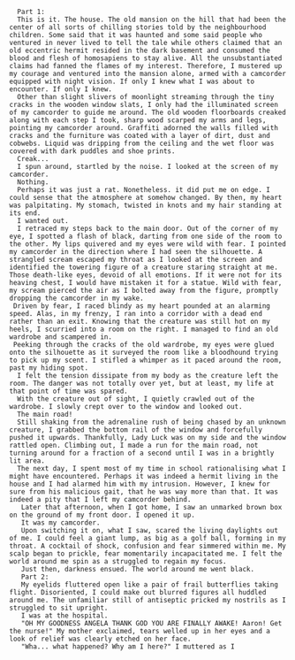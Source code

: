       Part 1:
      This is it. The house. The old mansion on the hill that had been the center of all sorts of chilling stories told by the neighbourhood children. Some said that it was haunted and some said people who ventured in never lived to tell the tale while others claimed that an old eccentric hermit resided in the dark basement and consumed the blood and flesh of homosapiens to stay alive. All the unsubstantiated claims had fanned the flames of my interest. Therefore, I mustered up my courage and ventured into the mansion alone, armed with a camcorder equipped with night vision. If only I knew what I was about to encounter. If only I knew.
      Other than slight slivers of moonlight streaming through the tiny cracks in the wooden window slats, I only had the illuminated screen of my camcorder to guide me around. The old wooden floorboards creaked along with each step I took, sharp wood scarped my arms and legs, pointing my camcorder around. Graffiti adorned the walls filled with cracks and the furniture was coated with a layer of dirt, dust and cobwebs. Liquid was dripping from the ceiling and the wet floor was covered with dark puddles and shoe prints.
      Creak...
      I spun around, startled by the noise. I looked at the screen of my camcorder.
      Nothing.
      Perhaps it was just a rat. Nonetheless. it did put me on edge. I could sense that the atmosphere at somehow changed. By then, my heart was palpitating. My stomach, twisted in knots and my hair standing at its end.
      I wanted out.
      I retraced my steps back to the main door. Out of the corner of my eye, I spotted a flash of black, darting from one side of the room to the other. My lips quivered and my eyes were wild with fear. I pointed my camcorder in the direction where I had seen the silhouette. A strangled scream escaped my throat as I looked at the screen and identified the towering figure of a creature staring straight at me. Those death-like eyes, devoid of all emotions. If it were not for its heaving chest, I would have mistaken it for a statue. Wild with fear, my scream pierced the air as I bolted away from the figure, promptly dropping the camcorder in my wake.
     Driven by fear, I raced blindy as my heart pounded at an alarming speed. Alas, in my frenzy, I ran into a corridor with a dead end rather than an exit. Knowing that the creature was still hot on my heels, I scurried into a room on the right. I managed to find an old wardrobe and scampered in.
     Peeking through the cracks of the old wardrobe, my eyes were glued onto the silhouette as it surveyed the room like a bloodhound trying to pick up my scent. I stifled a whimper as it paced around the room, past my hiding spot.
      I felt the tension dissipate from my body as the creature left the room. The danger was not totally over yet, but at least, my life at that point of time was spared.
      With the creature out of sight, I quietly crawled out of the wardrobe. I slowly crept over to the window and looked out.
      The main road!
      Still shaking from the adrenaline rush of being chased by an unknown creature, I grabbed the bottom rail of the window and forcefully pushed it upwards. Thankfully, Lady Luck was on my side and the window rattled open. Climbing out, I made a run for the main road, not turning around for a fraction of a second until I was in a brightly lit area.
      The next day, I spent most of my time in school rationalising what I might have encountered. Perhaps it was indeed a hermit living in the house and I had alarmed him with my intrusion. However, I knew for sure from his malicious gait, that he was way more than that. It was indeed a pity that I left my camcorder behind.
       Later that afternoon, when I got home, I saw an unmarked brown box on the ground of my front door. I opened it up.
       It was my camcorder.
       Upon switching it on, what I saw, scared the living daylights out of me. I could feel a giant lump, as big as a golf ball, forming in my throat. A cocktail of shock, confusion and fear simmered within me. My scalp began to prickle, fear momentarily incapacitated me. I felt the world around me spin as a struggled to regain my focus. 
       Just then, darkness ensued. The world around me went black.
       Part 2:
       My eyelids fluttered open like a pair of frail butterflies taking flight. Disoriented, I could make out blurred figures all huddled around me. The unfamiliar still of antiseptic pricked my nostrils as I struggled to sit upright.
       I was at the hospital.
       "OH MY GOODNESS ANGELA THANK GOD YOU ARE FINALLY AWAKE! Aaron! Get the nurse!" My mother exclaimed, tears welled up in her eyes and a look of relief was clearly etched on her face.
       "Wha... what happened? Why am I here?" I muttered as I 

      
    
